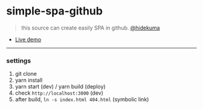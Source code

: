 # simple-spa-github
> this source can create easily SPA in github. [@hidekuma](https://github.com/hidekuma)
* [Live demo](https://hidekuma.github.io/simple-spa-github/)
---

### settings
1) git clone
2) yarn install
3) yarn start (dev) / yarn build (deploy)
4) check `http://localhost:3000` (dev)
5) after build, `ln -s index.html 404.html` (symbolic link)
